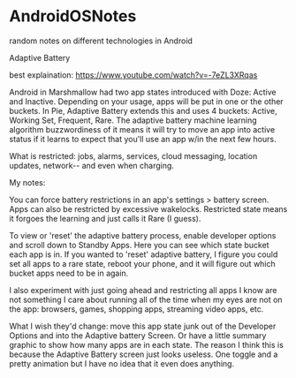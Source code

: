 # AndroidOSNotes
random notes on different technologies in Android


Adaptive Battery

best explaination:
https://www.youtube.com/watch?v=-7eZL3XRqas

Android in Marshmallow had two app states introduced with Doze: Active and Inactive.  Depending on your usage, apps will be put in one or the other buckets.  In Pie, Adaptive Battery extends this and uses 4 buckets: Active, Working Set, Frequent, Rare.  The adaptive battery machine learning algorithm buzzwordiness of it means it will try to move an app into active status if it learns to expect that you'll use an app w/in the next few hours.

What is restricted: jobs, alarms, services, cloud messaging, location updates, network-- and even when charging.

My notes:

You can force battery restrictions in an app's settings > battery screen.  Apps can also be restricted by excessive wakelocks.  Restricted state means it forgoes the learning and just calls it Rare (I guess).

To view or 'reset' the adaptive battery process, enable developer options and scroll down to Standby Apps.  Here you can see which state bucket each app is in.  If you wanted to 'reset' adaptive battery, I figure you could set all apps to a rare state, reboot your phone, and it will figure out which bucket apps need to be in again.

I also experiment with just going ahead and restricting all apps I know are not something I care about running all of the time when my eyes are not on the app: browsers, games, shopping apps, streaming video apps, etc.

What I wish they'd change: move this app state junk out of the Developer Options and into the Adaptive battery Screen.  Or have a little summary graphic to show how many apps are in each state.  The reason I think this is because the Adaptive Battery screen just looks useless.  One toggle and a pretty animation but I have no idea that it even does anything.
